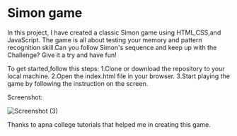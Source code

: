 # Simon game

In this project, I have created a classic Simon game using HTML,CSS,and JavaScript. The game is all about testing your memory and pattern recognition skill.Can you follow Simon's sequence and keep up with the Challenge? Give it a try and have fun!

To get started,follow this steps:
1.Clone or download the repository to your local machine.
2.Open the index.html file in your browser.
3.Start playing the game by following the instruction on the screen.

Screenshot:

![Screenshot (3)](https://github.com/Snehal-A-S/Simon-game/assets/151122441/ecaaf94e-531a-408e-96e0-328de59effdd)

Thanks to apna college tutorials that helped me in creating this game.
